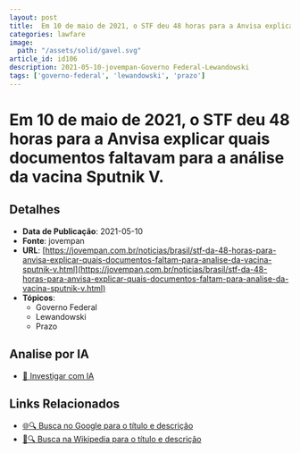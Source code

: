 ```yaml
---
layout: post
title:  Em 10 de maio de 2021, o STF deu 48 horas para a Anvisa explicar quais documentos faltavam para a análise da vacina Sputnik V.
categories: lawfare
image: 
  path: "/assets/solid/gavel.svg"
article_id: id106
description: 2021-05-10-jovempan-Governo Federal-Lewandowski
tags: ['governo-federal', 'lewandowski', 'prazo']
---
```


# Em 10 de maio de 2021, o STF deu 48 horas para a Anvisa explicar quais documentos faltavam para a análise da vacina Sputnik V.

## Detalhes
- **Data de Publicação**: 2021-05-10
- **Fonte**: jovempan
- **URL**: [https://jovempan.com.br/noticias/brasil/stf-da-48-horas-para-anvisa-explicar-quais-documentos-faltam-para-analise-da-vacina-sputnik-v.html](https://jovempan.com.br/noticias/brasil/stf-da-48-horas-para-anvisa-explicar-quais-documentos-faltam-para-analise-da-vacina-sputnik-v.html)
- **Tópicos**:
  - Governo Federal
  - Lewandowski
  - Prazo

## Analise por IA
- [🤖 Investigar com IA](https://www.perplexity.ai/search?q=%22not%C3%ADcia%20artigo%20Brasil%22%20Em%2010%20de%20maio%20de%202021%2C%20o%20STF%20deu%2048%20horas%20para%20a%20Anvisa%20explicar%20quais%20documentos%20faltavam%20para%20a%20an%C3%A1lise%20da%20vacina%20Sputnik%20V.%20jovempan%202021-05-10)

## Links Relacionados
- [🌐🔍 Busca no Google para o título e descrição](https://www.google.com/search?q=%22not%C3%ADcia%20artigo%20Brasil%22%20Em%2010%20de%20maio%20de%202021%2C%20o%20STF%20deu%2048%20horas%20para%20a%20Anvisa%20explicar%20quais%20documentos%20faltavam%20para%20a%20an%C3%A1lise%20da%20vacina%20Sputnik%20V.%20jovempan%202021-05-10)
- [📖🔍 Busca na Wikipedia para o título e descrição](https://pt.wikipedia.org/w/index.php?search=%22not%C3%ADcia%20artigo%20Brasil%22%20Em%2010%20de%20maio%20de%202021%2C%20o%20STF%20deu%2048%20horas%20para%20a%20Anvisa%20explicar%20quais%20documentos%20faltavam%20para%20a%20an%C3%A1lise%20da%20vacina%20Sputnik%20V.%20jovempan%202021-05-10)

